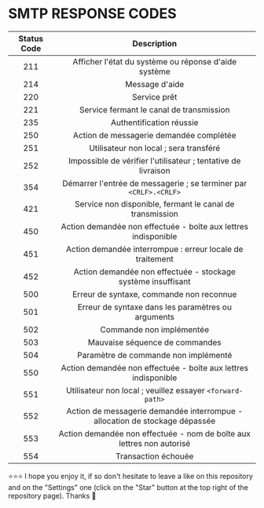 # SMTP RESPONSE CODES
| Status Code | Description |
| :---: | :---: |
| 211 | Afficher l'état du système ou réponse d'aide système |
| 214 | Message d'aide |
| 220 | Service prêt |
| 221 | Service fermant le canal de transmission |
| 235 | Authentification réussie |
| 250 | Action de messagerie demandée complétée |
| 251 | Utilisateur non local ; sera transféré |
| 252 | Impossible de vérifier l'utilisateur ; tentative de livraison |
| 354 | Démarrer l'entrée de messagerie ; se terminer par `<CRLF>.<CRLF>` |
| 421 | Service non disponible, fermant le canal de transmission |
| 450 | Action demandée non effectuée - boîte aux lettres indisponible |
| 451 | Action demandée interrompue : erreur locale de traitement |
| 452 | Action demandée non effectuée - stockage système insuffisant |
| 500 | Erreur de syntaxe, commande non reconnue |
| 501 | Erreur de syntaxe dans les paramètres ou arguments |
| 502 | Commande non implémentée |
| 503 | Mauvaise séquence de commandes |
| 504 | Paramètre de commande non implémenté |
| 550 | Action demandée non effectuée - boîte aux lettres indisponible |
| 551 | Utilisateur non local ; veuillez essayer `<forward-path>` |
| 552 | Action de messagerie demandée interrompue - allocation de stockage dépassée |
| 553 | Action demandée non effectuée - nom de boîte aux lettres non autorisé |
| 554 | Transaction échouée |

⭐⭐⭐ I hope you enjoy it, if so don't hesitate to leave a like on this repository and on the "Settings" one (click on the "Star" button at the top right of the repository page). Thanks 🤗
